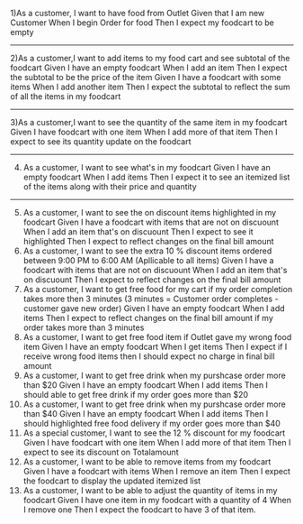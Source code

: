 1)As a customer, I want to have food from Outlet
Given that I am new Customer
When I begin Order for food
Then I expect my foodcart to be empty

----------------------------------------------------------
2)As a customer,I want to add items to my food cart and see subtotal of the foodcart
Given I have an empty foodcart
When I add an item
Then I expect the subtotal to be the price of the item
Given I have a foodcart with some items
When I add another item
Then I expect the subtotal to reflect the sum of all the items in my foodcart

--------------------------------------------------------------
3)As a customer,I want to see the quantity of the same item in my foodcart
Given I have foodcart with one item
When I add more of that item
Then I expect to see its quantity update on the foodcart


---------------------------------------------------------------------
4) As a customer, I want to see what's in my foodcart
   Given I have an empty foodcart
   When I add items
   Then I expect it to see an itemized list of the items along with their price and quantity
   
--------------------------------------------------------------

5) As a customer, I want to see the on discount items highlighted in my foodcart
   Given I have a foodcart with items that are not on discuount
   When I add an item that's on discuount
   Then I expect to see it highlighted
   Then I expect to reflect changes on the final bill amount
6) As a customer, I want to see the extra 10 % discount items ordered between 9:00 PM to 6:00 AM (Apllicable to all items)
   Given I have a foodcart with items that are not on discuount
   When I add an item that's on discuount
   Then I expect to reflect changes on the final bill amount
7) As a customer, I want to get free food for my cart if my order completion takes more then 3 minutes (3 minutes = Customer order completes - customer gave new order)
   Given I have an empty foodcart
   When I add items
   Then I expect to reflect changes on the final bill amount if my order takes more than 3 minutes
8) As a customer, I want to get free food item if Outlet gave my wrong food item
   Given I have an empty foodcart
   When I get items
   Then I expect if I receive wrong food items then I should expect no charge in final bill amount
9) As a customer, I want to get free drink when my purshcase order more than $20
   Given I have an empty foodcart
   When I add items
   Then I should able to get free drink if my order goes more than $20
10) As a customer, I want to get free drink when my purshcase order more than $40
    Given I have an empty foodcart
    When I add items
    Then I should highlighted free food delivery if my order goes more than $40
11) As a special customer, I want to see the 12 % discount for my foodcart
    Given I have foodcart with one item
    When I add more of that item
    Then I expect to see its discount on Totalamount
12) As a customer, I want to be able to remove items from my foodcart
    Given I have a foodcart with items
    When I remove an item
    Then I expect the foodcart to display the updated itemized list
13) As a customer, I want to be able to adjust the quantity of items in my foodcart
    Given I have one item in my foodcart with a quantity of 4
    When I remove one
    Then I expect the foodcart to have 3 of that item.